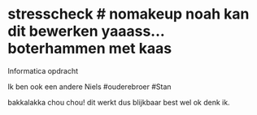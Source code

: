 # stresscheck # nomakeup noah kan dit bewerken yaaass... boterhammen met kaas
Informatica opdracht

Ik ben ook een andere Niels #ouderebroer #Stan

bakkalakka chou chou! dit werkt dus blijkbaar best wel ok denk ik.

<testcommit by Thomas>
